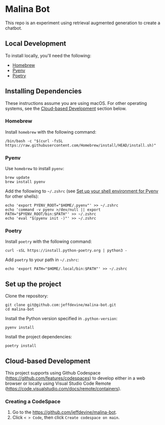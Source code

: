 # Malina Bot
This repo is an experiment using retrieval augmented generation to create a chatbot.

## Local Development
To install locally, you'll need the following:

 * [Homebrew](https://brew.sh)
 * [Pyenv](https://github.com/pyenv/pyenv)
 * [Poetry](https://python-poetry.org)

## Installing Dependencies
These instructions assume you are using macOS. For other operating systems, see the [Cloud-based Development](#cloud-based-development) section below.

### Homebrew
Install `homebrew` with the following command:

```
/bin/bash -c "$(curl -fsSL https://raw.githubusercontent.com/Homebrew/install/HEAD/install.sh)"
```

### Pyenv
Use `homebrew` to install `pyenv`:

```
brew update
brew install pyenv
```

Add the following to `~/.zshrc` (see [Set up your shell environment for Pyenv](https://github.com/pyenv/pyenv#set-up-your-shell-environment-for-pyenv) for other shells):

```
echo 'export PYENV_ROOT="$HOME/.pyenv"' >> ~/.zshrc
echo 'command -v pyenv >/dev/null || export PATH="$PYENV_ROOT/bin:$PATH"' >> ~/.zshrc
echo 'eval "$(pyenv init -)"' >> ~/.zshrc
```

### Poetry
Install `poetry` with the following command:

```
curl -sSL https://install.python-poetry.org | python3 -
```

Add `poetry` to your path in `~/.zshrc`:

```
echo 'export PATH="$HOME/.local/bin:$PATH"' >> ~/.zshrc
```

## Set up the project
Clone the repository:

```
git clone git@github.com:jeffdevine/malina-bot.git
cd malina-bot
```

Install the Python version specified in `.python-version`:

```
pyenv install
```

Install the project dependencies:

```
poetry install
```

## Cloud-based Development
This project supports using Github Codespace (https://github.com/features/codespaces) to develop either in a web browser or locally using Visual Studio Code Remote (https://code.visualstudio.com/docs/remote/containers).

### Creating a CodeSpace

 1. Go to the https://github.com/jeffdevine/malina-bot.
 2. Click `< > Code`, then click `Create codespace on main`.
